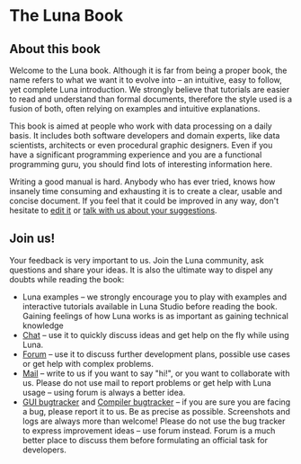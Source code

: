 # The Luna Book

## About this book

Welcome to the Luna book. Although it is far from being a proper book, the name refers to what we want it to evolve into – an intuitive, easy to follow, yet complete Luna introduction. We strongly believe that tutorials are easier to read and understand than formal documents, therefore the style used is a fusion of both, often relying on examples and intuitive explanations.

This book is aimed at people who work with data processing on a daily basis. It includes both software developers and domain experts, like data scientists, architects or even procedural graphic designers. Even if you have a significant programming experience and you are a functional programming guru, you should find lots of interesting information here.

Writing a good manual is hard. Anybody who has ever tried, knows how insanely time consuming and exhausting it is to create a clear, usable and concise document. If you feel that it could be improved in any way, don't hesitate to [edit it](https://github.com/luna/luna-book) or [talk with us about your suggestions](https://discuss.luna-lang.org).


## Join us!

Your feedback is very important to us. Join the Luna community, ask questions and share your ideas. It is also the ultimate way to dispel any doubts while reading the book:

* Luna examples – we strongly encourage you to play with examples and interactive tutorials available in Luna Studio before reading the book. Gaining feelings of how Luna works is as important as gaining technical knowledge
* [Chat](http://chat.luna-lang.org) – use it to quickly discuss ideas and get help on the fly while using Luna.
* [Forum](https://discuss.luna-lang.org) – use it to discuss further development plans, possible use cases or get help with complex problems.
* [Mail](contact@luna-lang.org) – write to us if you want to say "hi!", or you want to collaborate with us. Please do not use mail to report problems or get help with Luna usage – using forum is always a better idea.
* [GUI bugtracker](https://github.com/luna/luna-studio/issues) and [Compiler bugtracker](https://github.com/luna/luna/issues) – if you are sure you are facing a bug, please report it to us. Be as precise as possible. Screenshots and logs are always more than welcome! Please do not use the bug tracker to express improvement ideas – use forum instead. Forum is a much better place to discuss them before formulating an official task for developers.


